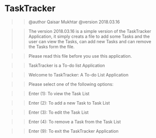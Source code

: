 # TaskTracker
>>@author  Qaisar Mukhtar
>>@version 2018.03.16

>> The version 2018.03.16 is a simple version of the TaskTracker Application,
>> it simply creats a file to add some Tasks and the user can view the Tasks,
>> can add new Tasks and can remove the Tasks form the file.


>> Please read this file before you use this application.

>> TaskTracker is a To-do list Application​

>> Welcome to TaskTracker: A To-do List Application 


>> Please select one of the following options:

>> Enter (1): To view the Task List

>> Enter (2): To add a new Task to Task List

>> Enter (3): To edit the Task List

>> Enter (4): To remove a Task from the Task List

>> Enter (9): To exit the TaskTracker Application

